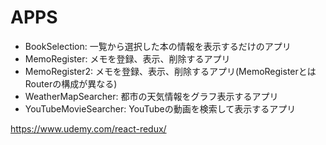 # APPS
- BookSelection: 一覧から選択した本の情報を表示するだけのアプリ
- MemoRegister: メモを登録、表示、削除するアプリ
- MemoRegister2: メモを登録、表示、削除するアプリ(MemoRegisterとはRouterの構成が異なる)
- WeatherMapSearcher: 都市の天気情報をグラフ表示するアプリ
- YouTubeMovieSearcher: YouTubeの動画を検索して表示するアプリ

https://www.udemy.com/react-redux/
